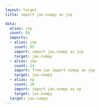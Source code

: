 ```yaml
---
layout: target
title: import jax.numpy as jnp

data:
  alias: jnp
  count: 89
  imports:
  - alias: jnp
    count: 65
    import: import jax.numpy as jnp
    target: jax.numpy
  - alias: jnp
    count: 14
    import: from jax import numpy as jnp
    target: jax.numpy
  - alias: np
    count: 10
    import: import jax.numpy as np
    target: jax.numpy
  target: jax.numpy
---
```

